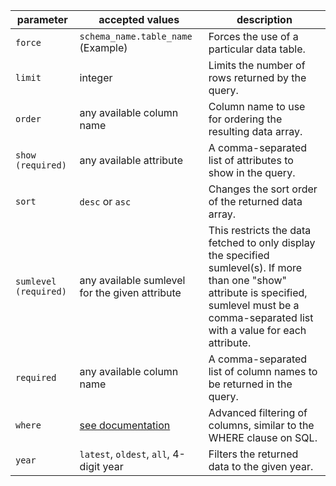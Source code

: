 
| **parameter**         | **accepted values**                                                             | **description**                                                                                                                                                                                     |
| -------------         | -------------                                                                   | -------------                                                                                                                                                                                       |
| `force`               | `schema_name.table_name` (Example)                                              | Forces the use of a particular data table.                                                                                                                                                          |
| `limit`               | integer                                                                         | Limits the number of rows returned by the query.                                                                                                                                                    |
| `order`               | any available column name                                                       | Column name to use for ordering the resulting data array.                                                                                                                                           |
| `show (required)`     | any available attribute                                                         | A comma-separated list of attributes to show in the query.                                                                                                                                          |
| `sort`                | `desc` or `asc`                                                                 | Changes the sort order of the returned data array.                                                                                                                                                  |
| `sumlevel (required)` | any available sumlevel for the given attribute                                  | This restricts the data fetched to only display the specified sumlevel(s). If more than one "show" attribute is specified, sumlevel must be a comma-separated list with a value for each attribute. |
| `required`            | any available column name                                                       | A comma-separated list of column names to be returned in the query.                                                                                                                                 |
| `where`               | [see documentation](https://github.com/DataUSA/datausa-api/wiki/Data-API#where) | Advanced filtering of columns, similar to the WHERE clause on SQL.                                                                                                                                  |
| `year`                | `latest`, `oldest`, `all`, 4-digit year                                         | Filters the returned data to the given year.                                                                                                                                                        |


